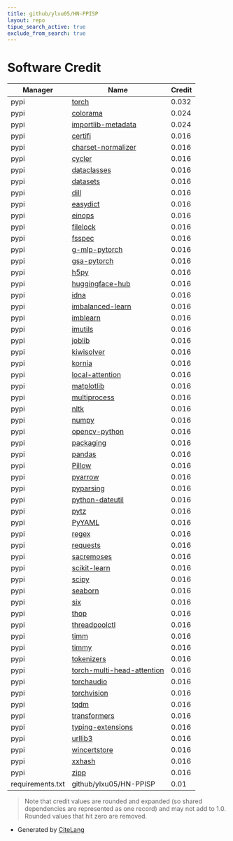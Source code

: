 ```yaml
---
title: github/ylxu05/HN-PPISP
layout: repo
tipue_search_active: true
exclude_from_search: true
---
```

# Software Credit

|Manager|Name|Credit|
|-------|----|------|
|pypi|[torch](https://pypi.org/project/torch)|0.032|
|pypi|[colorama](https://github.com/tartley/colorama)|0.024|
|pypi|[importlib-metadata](https://pypi.org/project/importlib-metadata)|0.024|
|pypi|[certifi](https://github.com/certifi/python-certifi)|0.016|
|pypi|[charset-normalizer](https://github.com/Ousret/charset_normalizer)|0.016|
|pypi|[cycler](https://github.com/matplotlib/cycler)|0.016|
|pypi|[dataclasses](https://github.com/ericvsmith/dataclasses)|0.016|
|pypi|[datasets](https://github.com/huggingface/datasets)|0.016|
|pypi|[dill](https://pypi.org/project/dill)|0.016|
|pypi|[easydict](https://pypi.org/project/easydict)|0.016|
|pypi|[einops](https://pypi.org/project/einops)|0.016|
|pypi|[filelock](https://pypi.org/project/filelock)|0.016|
|pypi|[fsspec](https://pypi.org/project/fsspec)|0.016|
|pypi|[g-mlp-pytorch](https://pypi.org/project/g-mlp-pytorch)|0.016|
|pypi|[gsa-pytorch](https://pypi.org/project/gsa-pytorch)|0.016|
|pypi|[h5py](https://pypi.org/project/h5py)|0.016|
|pypi|[huggingface-hub](https://pypi.org/project/huggingface-hub)|0.016|
|pypi|[idna](https://pypi.org/project/idna)|0.016|
|pypi|[imbalanced-learn](https://pypi.org/project/imbalanced-learn)|0.016|
|pypi|[imblearn](https://pypi.org/project/imblearn)|0.016|
|pypi|[imutils](https://pypi.org/project/imutils)|0.016|
|pypi|[joblib](https://pypi.org/project/joblib)|0.016|
|pypi|[kiwisolver](https://pypi.org/project/kiwisolver)|0.016|
|pypi|[kornia](https://pypi.org/project/kornia)|0.016|
|pypi|[local-attention](https://pypi.org/project/local-attention)|0.016|
|pypi|[matplotlib](https://pypi.org/project/matplotlib)|0.016|
|pypi|[multiprocess](https://pypi.org/project/multiprocess)|0.016|
|pypi|[nltk](https://pypi.org/project/nltk)|0.016|
|pypi|[numpy](https://pypi.org/project/numpy)|0.016|
|pypi|[opencv-python](https://pypi.org/project/opencv-python)|0.016|
|pypi|[packaging](https://pypi.org/project/packaging)|0.016|
|pypi|[pandas](https://pypi.org/project/pandas)|0.016|
|pypi|[Pillow](https://pypi.org/project/Pillow)|0.016|
|pypi|[pyarrow](https://pypi.org/project/pyarrow)|0.016|
|pypi|[pyparsing](https://pypi.org/project/pyparsing)|0.016|
|pypi|[python-dateutil](https://pypi.org/project/python-dateutil)|0.016|
|pypi|[pytz](https://pypi.org/project/pytz)|0.016|
|pypi|[PyYAML](https://pypi.org/project/PyYAML)|0.016|
|pypi|[regex](https://pypi.org/project/regex)|0.016|
|pypi|[requests](https://pypi.org/project/requests)|0.016|
|pypi|[sacremoses](https://pypi.org/project/sacremoses)|0.016|
|pypi|[scikit-learn](https://pypi.org/project/scikit-learn)|0.016|
|pypi|[scipy](https://pypi.org/project/scipy)|0.016|
|pypi|[seaborn](https://pypi.org/project/seaborn)|0.016|
|pypi|[six](https://pypi.org/project/six)|0.016|
|pypi|[thop](https://pypi.org/project/thop)|0.016|
|pypi|[threadpoolctl](https://pypi.org/project/threadpoolctl)|0.016|
|pypi|[timm](https://pypi.org/project/timm)|0.016|
|pypi|[timmy](https://pypi.org/project/timmy)|0.016|
|pypi|[tokenizers](https://pypi.org/project/tokenizers)|0.016|
|pypi|[torch-multi-head-attention](https://pypi.org/project/torch-multi-head-attention)|0.016|
|pypi|[torchaudio](https://pypi.org/project/torchaudio)|0.016|
|pypi|[torchvision](https://pypi.org/project/torchvision)|0.016|
|pypi|[tqdm](https://pypi.org/project/tqdm)|0.016|
|pypi|[transformers](https://pypi.org/project/transformers)|0.016|
|pypi|[typing-extensions](https://pypi.org/project/typing-extensions)|0.016|
|pypi|[urllib3](https://pypi.org/project/urllib3)|0.016|
|pypi|[wincertstore](https://pypi.org/project/wincertstore)|0.016|
|pypi|[xxhash](https://pypi.org/project/xxhash)|0.016|
|pypi|[zipp](https://pypi.org/project/zipp)|0.016|
|requirements.txt|github/ylxu05/HN-PPISP|0.01|


> Note that credit values are rounded and expanded (so shared dependencies are represented as one record) and may not add to 1.0. Rounded values that hit zero are removed.


- Generated by [CiteLang](https://github.com/vsoch/citelang)
